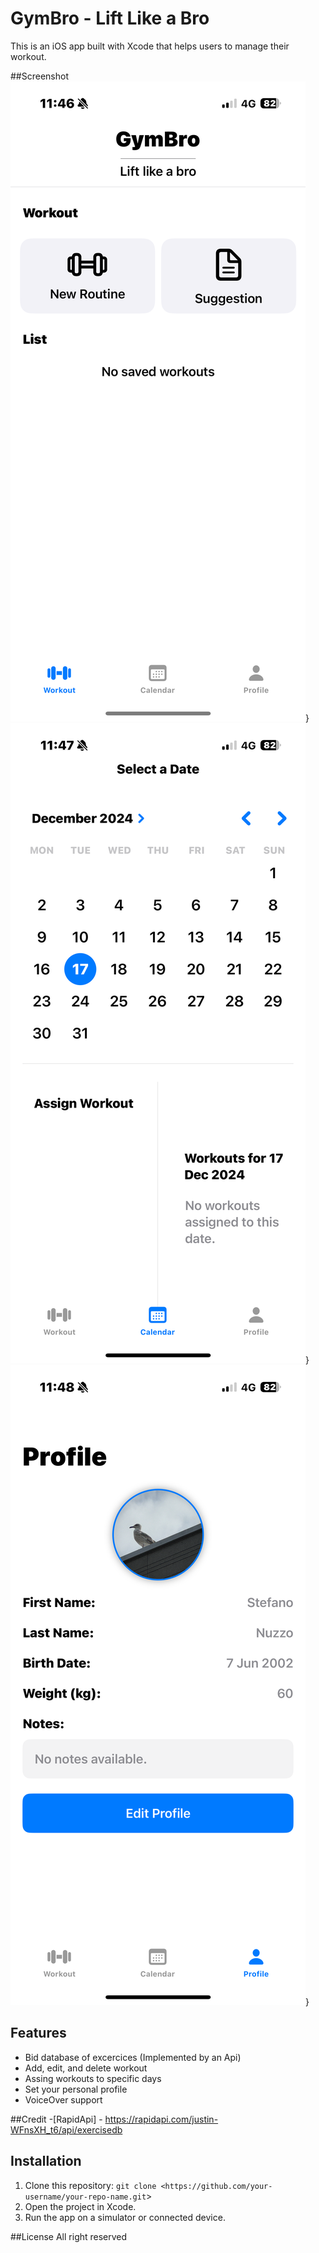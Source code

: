 # GymBro - Lift Like a Bro
This is an iOS app built with Xcode that helps users to manage their workout.

##Screenshot
![App Screenshot](Main.PNG)}
![App Screenshot](Calendar.PNG)}
![App Screenshot](Profile.PNG)}

## Features
- Bid database of excercices (Implemented by an Api)
- Add, edit, and delete workout
- Assing workouts to specific days
- Set your personal profile
- VoiceOver support 

##Credit
-[RapidApi] - https://rapidapi.com/justin-WFnsXH_t6/api/exercisedb

## Installation
1. Clone this repository: `git clone <https://github.com/your-username/your-repo-name.git`>
2. Open the project in Xcode.
3. Run the app on a simulator or connected device.

##License
All right reserved
